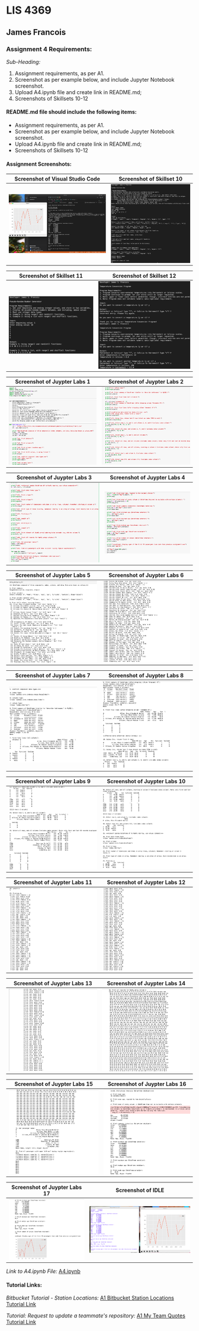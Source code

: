 # LIS 4369 

## James Francois

### Assignment 4 Requirements:

*Sub-Heading:*

1. Assignment requirements, as per A1. 
2. Screenshot as per example below, and include Jupyter Notebook screenshot. 
3. Upload A4.ipynb file and create link in README.md;  
4. Screenshots of Skillsets 10-12

#### README.md file should include the following items:

* Assignment requirements, as per A1. 
* Screenshot as per example below, and include Jupyter Notebook screenshot. 
* Upload A4.ipynb file and create link in README.md;  
* Screenshots of Skillsets 10-12

#### Assignment Screenshots:

| Screenshot of Visual Studio Code | Screenshot of Skillset 10 |
| -------------- | -------------- |
| ![Screenshot of Visual Studio Code](img/vscode.png) | ![Screenshot of Skillset 10](img/skillsets10.png) |

| Screenshot of Skillset 11| Screenshot of Skillset 12 |
| -------------- | -------------- |
| ![Screenshot of Skillset 11](img/skillsets11.png) | ![ Screenshot of Skillset 12](img/skillsets12.png) |

| Screenshot of Juypter Labs 1| Screenshot of Juypter Labs 2|
| -------------- | -------------- |
| ![Screenshot of Juypter Labs 1](img/juypterlabs1.png) | ![Screenshot of Juypter Labs 2](img/juypterlabs2.png) |

| Screenshot of Juypter Labs 3| Screenshot of Juypter Labs 4 |
| -------------- | -------------- |
| ![Screenshot of Juypter Labs 3](img/juypterlabs3.png) | ![Screenshot of Juypter Labs 4](img/juypterlabs4.png) |

| Screenshot of Juypter Labs 5| Screenshot of Juypter Labs 6|
| -------------- | -------------- |
| ![Screenshot of Juypter Labs 5](img/juypterlabs5.png) | ![Screenshot of Juypter Labs 6](img/juypterlabs6.png) |

| Screenshot of Juypter Labs 7| Screenshot of Juypter Labs 8 |
| -------------- | -------------- |
| ![Screenshot of Juypter Labs 7](img/juypterlabs7.png) | ![Screenshot of Juypter Labs 8](img/juypterlabs8.png) |


| Screenshot of Juypter Labs 9| Screenshot of Juypter Labs 10|
| -------------- | -------------- |
| ![Screenshot of Juypter Labs 9](img/juypterlabs9.png) | ![Screenshot of Juypter Labs 10](img/juypterlabs10.png) |

| Screenshot of Juypter Labs 11| Screenshot of Juypter Labs 12 |
| -------------- | -------------- |
| ![Screenshot of Juypter Labs 11](img/juypterlabs11.png) | ![Screenshot of Juypter Labs 12](img/juypterlabs12.png) |


| Screenshot of Juypter Labs 13| Screenshot of Juypter Labs 14|
| -------------- | -------------- |
| ![Screenshot of Juypter Labs 13](img/juypterlabs13.png) | ![Screenshot of Juypter Labs 14](img/juypterlabs14.png) |

| Screenshot of Juypter Labs 15| Screenshot of Juypter Labs 16 |
| -------------- | -------------- |
| ![Screenshot of Juypter Labs 15](img/juypterlabs15.png) | ![Screenshot of Juypter Labs 16](img/juypterlabs16.png) |


| Screenshot of Juypter Labs 17| Screenshot of IDLE| 
| -------------- | -------------- | 
| ![Screenshot of Juypter Labs 17](img/juypterlabs17.png) | ![Screenshot of IDLE](img/idle.png) |


*Link to A4.ipynb File:*
[A4.ipynb](a4.ipynb)


#### Tutorial Links:

*Bitbucket Tutorial - Station Locations:*
[A1 Bitbucket Station Locations Tutorial Link](https://bitbucket.org/username/bitbucketstationlocations/ "Bitbucket Station Locations")

*Tutorial: Request to update a teammate's repository:*
[A1 My Team Quotes Tutorial Link](https://bitbucket.org/username/myteamquotes/ "My Team Quotes Tutorial")